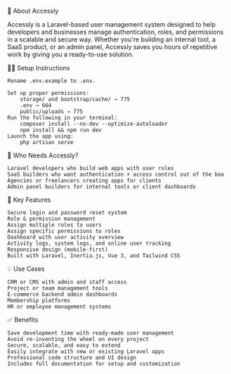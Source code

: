  📘 About Accessly

Accessly is a Laravel-based user management system designed to help developers and businesses manage authentication, roles, and permissions in a scalable and secure way. Whether you're building an internal tool, a SaaS product, or an admin panel, Accessly saves you hours of repetitive work by giving you a ready-to-use solution. 


🧑‍💻 Setup Instructions

    Rename .env.example to .env.
    
    Set up proper permissions:
        storage/ and bootstrap/cache/ → 775
        .env → 664
        public/uploads → 775
    Run the following in your terminal:
        composer install --no-dev --optimize-autoloader
        npm install && npm run dev
    Launch the app using:
        php artisan serve





🎯 Who Needs Accessly?

    Laravel developers who build web apps with user roles
    SaaS builders who want authentication + access control out of the box
    Agencies or freelancers creating apps for clients
    Admin panel builders for internal tools or client dashboards

🔑 Key Features

    Secure login and password reset system
    Role & permission management
    Assign multiple roles to users
    Assign specific permissions to roles
    Dashboard with user activity overview
    Activity logs, system logs, and online user tracking
    Responsive design (mobile-first)
    Built with Laravel, Inertia.js, Vue 3, and Tailwind CSS

💡 Use Cases

    CRM or CMS with admin and staff access
    Project or team management tools
    E-commerce backend admin dashboards
    Membership platforms
    HR or employee management systems

✅ Benefits

    Save development time with ready-made user management
    Avoid re-inventing the wheel on every project
    Secure, scalable, and easy to extend
    Easily integrate with new or existing Laravel apps
    Professional code structure and UI design
    Includes full documentation for setup and customization


    
